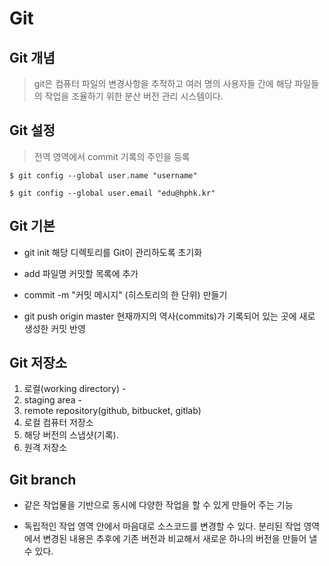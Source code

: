 # Git



## Git 개념

> git은 컴퓨터 파일의 변경사항을 추적하고 여러 명의 사용자들 간에 해당 파일들의 작업을 조율하기 위한 분산 버전 관리 시스템이다.



## Git 설정

> 전역 영역에서 commit 기록의 주인을 등록

```
$ git config --global user.name "username"

$ git config --global user.email "edu@hphk.kr"
```



## Git 기본

- git init 해당 디렉토리를 Git이 관리하도록 초기화 

- add 파일명 커밋할 목록에 추가

- commit -m "커밋 메시지" (히스토리의 한 단위) 만들기

- git push origin master 현재까지의 역사(commits)가 기록되어 있는 곳에 새로 생성한 커밋 반영



## Git 저장소 

1. 로컬(working directory) -        
2. staging area -         
3. remote repository(github, bitbucket, gitlab)
4. 로컬 컴퓨터 저장소 
5. 해당 버전의 스냅샷(기록).        
6. 원격 저장소 



## Git branch

- 같은 작업물을 기반으로 동시에 다양한 작업을 할 수 있게 만들어 주는 기능

- 독립적인 작업 영역 안에서 마음대로 소스코드를 변경할 수 있다. 분리된 작업 영역에서 변경된 내용은 추후에 기존 버전과 비교해서 새로운 하나의 버전을 만들어 낼 수 있다.

